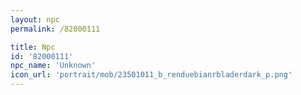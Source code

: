 ```yaml
---
layout: npc
permalink: /82000111

title: Npc
id: '82000111'
npc_name: 'Unknown'
icon_url: 'portrait/mob/23501011_b_renduebianrbladerdark_p.png'
---
```

